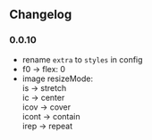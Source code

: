 ## Changelog

### 0.0.10

- rename `extra` to `styles` in config
- f0 -> flex: 0
- image resizeMode:  
  is -> stretch  
  ic -> center  
  icov -> cover  
  icont -> contain  
  irep -> repeat  
